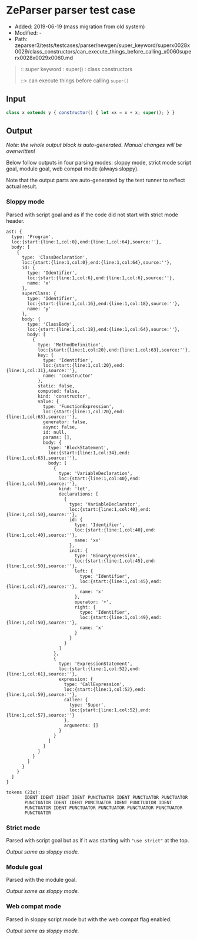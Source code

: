 # ZeParser parser test case

- Added: 2019-06-19 (mass migration from old system)
- Modified: -
- Path: zeparser3/tests/testcases/parser/newgen/super_keyword/superx0028x0029/class_constructors/can_execute_things_before_calling_x0060superx0028x0029x0060.md

> :: super keyword : super() : class constructors
>
> ::> can execute things before calling `super()`

## Input

`````js
class x extends y { constructor() { let xx = x + x; super(); } }
`````

## Output

_Note: the whole output block is auto-generated. Manual changes will be overwritten!_

Below follow outputs in four parsing modes: sloppy mode, strict mode script goal, module goal, web compat mode (always sloppy).

Note that the output parts are auto-generated by the test runner to reflect actual result.

### Sloppy mode

Parsed with script goal and as if the code did not start with strict mode header.

`````
ast: {
  type: 'Program',
  loc:{start:{line:1,col:0},end:{line:1,col:64},source:''},
  body: [
    {
      type: 'ClassDeclaration',
      loc:{start:{line:1,col:0},end:{line:1,col:64},source:''},
      id: {
        type: 'Identifier',
        loc:{start:{line:1,col:6},end:{line:1,col:6},source:''},
        name: 'x'
      },
      superClass: {
        type: 'Identifier',
        loc:{start:{line:1,col:16},end:{line:1,col:18},source:''},
        name: 'y'
      },
      body: {
        type: 'ClassBody',
        loc:{start:{line:1,col:18},end:{line:1,col:64},source:''},
        body: [
          {
            type: 'MethodDefinition',
            loc:{start:{line:1,col:20},end:{line:1,col:63},source:''},
            key: {
              type: 'Identifier',
              loc:{start:{line:1,col:20},end:{line:1,col:31},source:''},
              name: 'constructor'
            },
            static: false,
            computed: false,
            kind: 'constructor',
            value: {
              type: 'FunctionExpression',
              loc:{start:{line:1,col:20},end:{line:1,col:63},source:''},
              generator: false,
              async: false,
              id: null,
              params: [],
              body: {
                type: 'BlockStatement',
                loc:{start:{line:1,col:34},end:{line:1,col:63},source:''},
                body: [
                  {
                    type: 'VariableDeclaration',
                    loc:{start:{line:1,col:40},end:{line:1,col:50},source:''},
                    kind: 'let',
                    declarations: [
                      {
                        type: 'VariableDeclarator',
                        loc:{start:{line:1,col:40},end:{line:1,col:50},source:''},
                        id: {
                          type: 'Identifier',
                          loc:{start:{line:1,col:40},end:{line:1,col:40},source:''},
                          name: 'xx'
                        },
                        init: {
                          type: 'BinaryExpression',
                          loc:{start:{line:1,col:45},end:{line:1,col:50},source:''},
                          left: {
                            type: 'Identifier',
                            loc:{start:{line:1,col:45},end:{line:1,col:47},source:''},
                            name: 'x'
                          },
                          operator: '+',
                          right: {
                            type: 'Identifier',
                            loc:{start:{line:1,col:49},end:{line:1,col:50},source:''},
                            name: 'x'
                          }
                        }
                      }
                    ]
                  },
                  {
                    type: 'ExpressionStatement',
                    loc:{start:{line:1,col:52},end:{line:1,col:61},source:''},
                    expression: {
                      type: 'CallExpression',
                      loc:{start:{line:1,col:52},end:{line:1,col:59},source:''},
                      callee: {
                        type: 'Super',
                        loc:{start:{line:1,col:52},end:{line:1,col:57},source:''}
                      },
                      arguments: []
                    }
                  }
                ]
              }
            }
          }
        ]
      }
    }
  ]
}

tokens (23x):
       IDENT IDENT IDENT IDENT PUNCTUATOR IDENT PUNCTUATOR PUNCTUATOR
       PUNCTUATOR IDENT IDENT PUNCTUATOR IDENT PUNCTUATOR IDENT
       PUNCTUATOR IDENT PUNCTUATOR PUNCTUATOR PUNCTUATOR PUNCTUATOR
       PUNCTUATOR
`````

### Strict mode

Parsed with script goal but as if it was starting with `"use strict"` at the top.

_Output same as sloppy mode._

### Module goal

Parsed with the module goal.

_Output same as sloppy mode._

### Web compat mode

Parsed in sloppy script mode but with the web compat flag enabled.

_Output same as sloppy mode._

